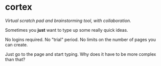 cortex
======

*Virtual scratch pad and brainstorming tool, with collaboration.*

Sometimes you **just** want to type up some really quick ideas.

No logins required. No "trial" period. No limits on the number of pages you can create.

Just go to the page and start typing. Why does it have to be more complex than that?